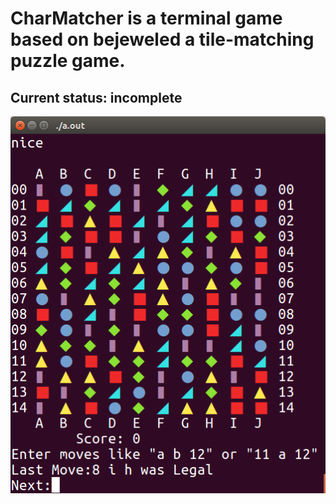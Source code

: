 # CharMatcher is a terminal game based on bejeweled a tile-matching puzzle game.
## Current status: incomplete 


![Alt text](doc/charmatcher.png "CharMatcher Game")
